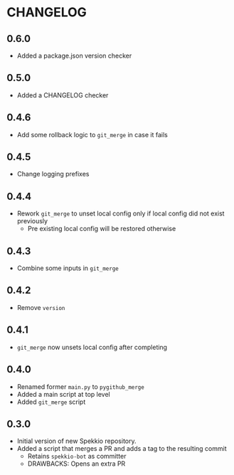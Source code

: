 # CHANGELOG

## 0.6.0
- Added a package.json version checker

## 0.5.0
- Added a CHANGELOG checker

## 0.4.6
- Add some rollback logic to `git_merge` in case it fails

## 0.4.5
- Change logging prefixes

## 0.4.4
- Rework `git_merge` to unset local config only if local config did not exist previously
  - Pre existing local config will be restored otherwise

## 0.4.3
- Combine some inputs in `git_merge`

## 0.4.2
- Remove `version`

## 0.4.1
- `git_merge` now unsets local config after completing

## 0.4.0
- Renamed former `main.py` to `pygithub_merge`
- Added a main script at top level
- Added `git_merge` script

## 0.3.0
- Initial version of new Spekkio repository.
- Added a script that merges a PR and adds a tag to the resulting commit
  - Retains `spekkio-bot` as committer
  - DRAWBACKS: Opens an extra PR
